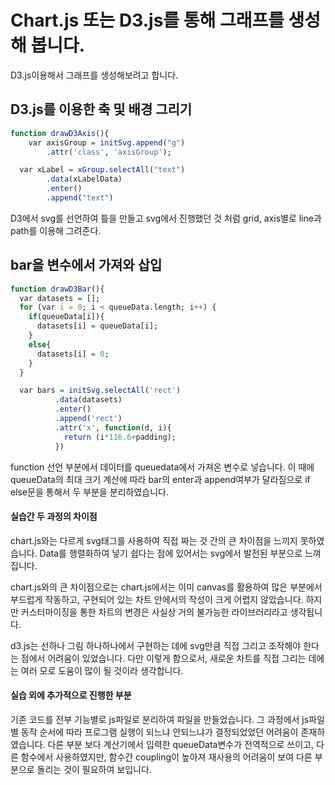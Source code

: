 ﻿Chart.js 또는 D3.js를 통해 그래프를 생성해 봅니다.
================

D3.js이용해서 그래프를 생성해보려고 합니다.

D3.js를 이용한 축 및 배경 그리기
-----------
``` r        
function drawD3Axis(){
    var axisGroup = initSvg.append("g")
        .attr('class', 'axisGroup');
```
``` r
  var xLabel = xGroup.selectAll("text")
        .data(xLabelData)
        .enter()
        .append("text")
```
D3에서 svg를 선언하여 틀을 만들고 svg에서 진행했던 것 처럼 grid, axis별로 line과 path를 이용해 그려준다.

bar을 변수에서 가져와 삽입
-----------
``` r
function drawD3Bar(){
  var datasets = [];
  for (var i = 0; i < queueData.length; i++) {
    if(queueData[i]){
      datasets[i] = queueData[i];
    }
    else{
      datasets[i] = 0;
    }
  }
```
``` r        
  var bars = initSvg.selectAll('rect')
          .data(datasets)
          .enter()
          .append('rect')
          .attr('x', function(d, i){
            return (i*116.6+padding);
          })
```
function 선언 부분에서 데이터를 queuedata에서 가져온 변수로 넣습니다.
이 때에 queueData의 최대 크기 계산에 따라 bar의 enter과 append여부가 달라짐으로
if else문을 통해서 두 부분을 분리하였습니다.


#### 실습간 두 과정의 차이점
chart.js와는 다르게 svg태그를 사용하여 직접 짜는 것 간의 큰 차이점을 느끼지 못하였습니다.
Data를 행렬화하여 넣기 쉽다는 점에 있어서는 svg에서 발전된 부분으로 느껴집니다.

chart.js와의 큰 차이점으로는 chart.js에서는 이미 canvas를 활용하여 많은 부분에서 부드럽게 작동하고,
구현되어 있는 차트 안에서의 작성이 크게 어렵지 않았습니다.
하지만 커스터마이징을 통한 차트의 변경은 사실상 거의 불가능한 라이브러리라고 생각됩니다.

d3.js는 선하나 그림 하나하나에서 구현하는 데에 svg만큼 직접 그리고 조작해야 한다는 점에서 어려움이 있었습니다.
다만 이렇게 함으로서, 새로운 차트를 직접 그리는 데에는 여러 모로 도움이 많이 될 것이라 생각합니다.

#### 실습 외에 추가적으로 진행한 부분
기존 코드를 전부 기능별로 js파일로 분리하여 파일을 만들었습니다.
그 과정에서 js파일별 동작 순서에 따라 프로그램 실행이 되느냐 안되느냐가 결정되었었던 어려움이 존재하였습니다.
다른 부분 보다 계산기에서 입력한 queueData변수가 전역적으로 쓰이고, 다른 함수에서 사용하였지만, 
함수간 coupling이 높아져 재사용의 어려움이 보여 다른 부분으로 돌리는 것이 필요하여 보입니다.